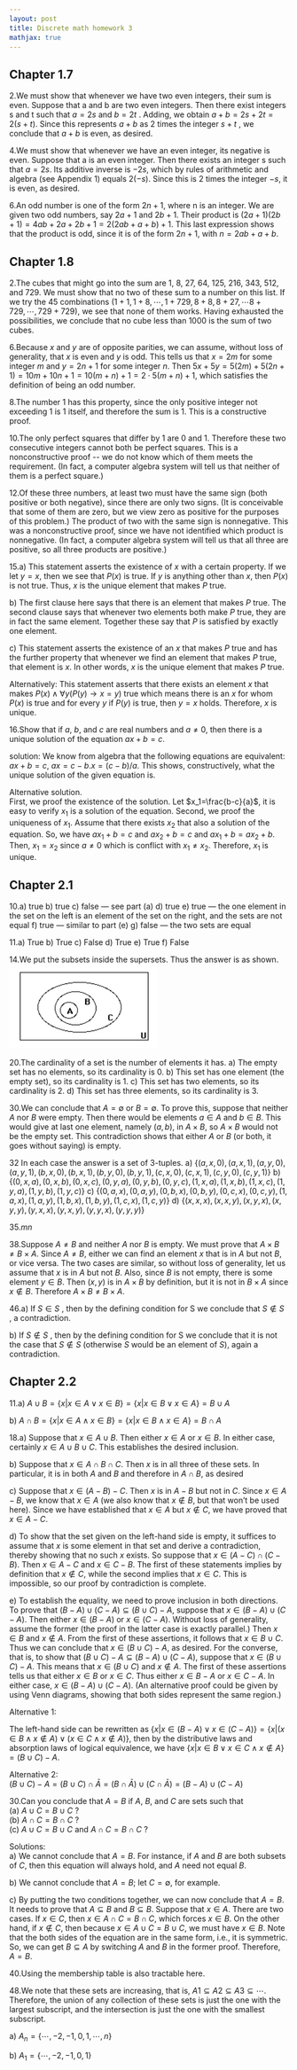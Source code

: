 ```yaml
---
layout: post
title: Discrete math homework 3
mathjax: true
---
```

## Chapter 1.7
2.We must show that whenever we have two even integers, their sum is even. Suppose that a and b are
two even integers. Then there exist integers s and t such that $a = 2s$ and $b = 2t$ . Adding, we obtain
$a + b = 2s + 2t = 2(s + t)$. Since this represents $a + b$ as 2 times the integer $s + t$ , we conclude that $a + b$ is even, as desired.

4.We must show that whenever we have an even integer, its negative is even. Suppose that a is an even integer.
Then there exists an integer s such that $a = 2s$. Its additive inverse is $−2s$, which by rules of arithmetic and
algebra (see Appendix 1) equals $2(−s)$. Since this is 2 times the integer $−s$, it is even, as desired.

6.An odd number is one of the form $2n + 1$, where n is an integer. We are given two odd numbers, say $2a + 1$ and $2b + 1$. Their product is $(2a + 1)(2b + 1) = 4ab + 2a + 2b + 1 = 2(2ab + a + b) + 1$. This last expression shows that the product is odd, since it is of the form $2n + 1$, with $n = 2ab + a + b$.

## Chapter 1.8
2.The cubes that might go into the sum are 1, 8, 27, 64, 125, 216, 343, 512, and 729. We must show that
no two of these sum to a number on this list. If we try the 45 combinations $(1+1, 1+8, \cdots, 1+729, 8+8,
8 + 27, \cdots 8 + 729, \cdots, 729 + 729)$, we see that none of them works. Having exhausted the possibilities, we
conclude that no cube less than 1000 is the sum of two cubes.

6.Because $x$ and $y$ are of opposite parities, we can assume, without loss of generality, that $x$ is even and
$y$ is odd. This tells us that $x = 2m$ for some integer $m$ and $y = 2n + 1$ for some integer $n$. Then
$5x+5y = 5(2m)+5(2n+1) = 10m+10n+1 = 10(m+n)+1 = 2\cdot 5(m+n)+1$, which satisfies the definition
of being an odd number.

8.The number 1 has this property, since the only positive integer not exceeding 1 is 1 itself, and therefore the sum is 1. This is a constructive proof.

10.The only perfect squares that differ by 1 are 0 and 1. Therefore these two consecutive integers cannot both be perfect squares. This is a nonconstructive proof -- we do not know which of them meets the requirement.
(In fact, a computer algebra system will tell us that neither of them is a perfect square.)

12.Of these three numbers, at least two must have the same sign (both positive or both negative), since there are only two signs. (It is conceivable that some of them are zero, but we view zero as positive for the purposes of
this problem.) The product of two with the same sign is nonnegative. This was a nonconstructive proof, since we have not identified which product is nonnegative. (In fact, a computer algebra system will tell us that all
three are positive, so all three products are positive.)

15.a) This statement asserts the existence of $x$ with a certain property. If we let $y = x$, then we see that $P(x)$ is true. If $y$ is anything other than $x$, then $P(x)$ is not true. Thus, $x$ is the unique element that makes $P$ true.

b) The first clause here says that there is an element that makes $P$ true. The second clause says that whenever two elements both make $P$ true, they are in fact the same element. Together these say that $P$ is satisfied by exactly one element.

c) This statement asserts the existence of an $x$ that makes $P$ true and has the further property that whenever we find an element that makes $P$ true, that element is $x$. In other words, $x$ is the unique element that makes $P$ true.

Alternatively: This statement asserts that there exists an element $x$ that makes $P(x)\wedge \forall y(P(y)\rightarrow x=y)$ true which means there is an $x$ for whom $P(x)$ is true and for every $y$ if $P(y)$ is true, then $y = x$ holds. Therefore, $x$ is unique.

16.Show that if $a$, $b$, and $c$ are real numbers and $a\neq 0$, then there is a unique solution of the equation $ax+b = c$.

solution: We know from algebra that the following equations are equivalent: $ax + b = c$, $ax = c − b. x = (c − b)/a$.
This shows, constructively, what the unique solution of the given equation is.

Alternative solution.  
First, we proof the existence of the solution. Let $x_1=\frac{b-c}{a}$, it is easy to verify $x_1$ is a solution of the equation. Second, we proof the uniqueness of $x_1$. Assume that there exists $x_2$ that also a solution of the equation. So, we have $ax_1 + b = c$ and $ax_2 + b = c$ and $ax_1 + b = ax_2 + b$. Then, $x_1 = x_2$ since $a\neq 0$ which is conflict with $x_1 \neq x_2$. Therefore, $x_1$ is unique.



## Chapter 2.1
10.a) true b) true c) false — see part (a) d) true e) true — the one element in the set on the left is an element of the set on the right, and the sets are not equal f) true — similar to part (e) g) false — the two sets are equal

11.a) True b) True c) False d) True e) True f) False

14.We put the subsets inside the supersets. Thus the answer is as shown.
![ls](ls.png)

20.The cardinality of a set is the number of elements it has.
a) The empty set has no elements, so its cardinality is 0.
b) This set has one element (the empty set), so its cardinality is 1.
c) This set has two elements, so its cardinality is 2.
d) This set has three elements, so its cardinality is 3.

30.We can conclude that $A = \emptyset$ or $B = \emptyset$. To prove this, suppose that neither $A$ nor $B$ were empty. Then
there would be elements $a \in A$ and $b \in B$. This would give at last one element, namely $(a, b)$, in $A \times B$, so $A \times B$ would not be the empty set. This contradiction shows that either $A$ or $B$ (or both, it goes without saying) is empty.

32 In each case the answer is a set of 3-tuples.
a) $\{(a, x, 0), (a, x, 1), (a, y, 0), (a, y, 1), (b, x, 0), (b, x, 1), (b, y, 0), (b, y, 1), (c, x, 0), (c, x, 1), (c, y, 0), (c, y, 1)\}$
b) $\{(0, x, a), (0, x, b), (0, x, c), (0, y, a), (0, y, b), (0, y, c), (1, x, a), (1, x, b), (1, x, c), (1, y, a), (1, y, b), (1, y, c)\}$
c) $\{(0, a, x), (0, a, y), (0, b, x), (0, b, y), (0, c, x), (0, c, y), (1, a, x), (1, a, y), (1, b, x), (1, b, y), (1, c, x), (1, c, y)\}$
d) $\{(x, x, x), (x, x, y), (x, y, x), (x, y, y), (y, x, x), (y, x, y), (y, y, x), (y, y, y)\}$

35.$mn$

38.Suppose $A\neq B$ and neither $A$ nor $B$ is empty. We must prove that $A\times B \neq B\times A$. Since $A \neq B$, either
we can find an element $x$ that is in $A$ but not $B$, or vice versa. The two cases are similar, so without loss of
generality, let us assume that $x$ is in $A$ but not $B$. Also, since $B$ is not empty, there is some element $y \in B$.
Then $(x, y)$ is in $A\times B$ by definition, but it is not in $B \times A$ since $x \notin B$. Therefore $A \times B \neq B \times A$.

46.a) If $S \in S$ , then by the defining condition for S we conclude that $S \notin S$ , a contradiction.

b) If $S\notin S$ , then by the defining condition for S we conclude that it is not the case that $S \notin S$ (otherwise $S$ would be an element of $S$), again a contradiction.

## Chapter 2.2

11.a) $A\cup B =\{x|x \in A\vee x \in B\} = \{x| x\in B\vee x \in A\}= B\cup A$

b) $A\cap B =\{x|x\in A\wedge x\in B\}=\{x|x \in B \wedge x \in A\}= B\cap A$

18.a) Suppose that $x \in A\cup B$. Then either $x \in A$ or $x \in B$. In either case, certainly $x \in A \cup B \cup C$. This establishes the desired inclusion.

b) Suppose that $x \in A \cap B \cap C$. Then $x$ is in all three of these sets. In particular, it is in both $A$ and $B$ and therefore in $A\cap B$, as desired

c) Suppose that $x\in(A−B)−C$. Then $x$ is in $A−B$ but not in $C$. Since $x\in A−B$, we know that $x \in A$
(we also know that $x\notin B$, but that won’t be used here). Since we have established that $x \in A$ but $x\notin C$, we have proved that $x\in A − C$.

d) To show that the set given on the left-hand side is empty, it suffices to assume that $x$ is some element in that set and derive a contradiction, thereby showing that no such $x$ exists. So suppose that $x\in (A−C)\cap(C −B)$.
Then $x \in A − C$ and $x \in C − B$. The first of these statements implies by definition that $x \notin C$, while the second implies that $x \in C$. This is impossible, so our proof by contradiction is complete.

e) To establish the equality, we need to prove inclusion in both directions. To prove that $(B −A)\cup(C −A)\subseteq
(B\cup C)−A$, suppose that $x \in (B −A)\cup (C −A)$. Then either $x\in (B −A)$ or $x \in (C −A)$. Without loss of generality, assume the former (the proof in the latter case is exactly parallel.) Then $x \in B$ and $x \notin A$. From the first of these assertions, it follows that $x \in B\cup C$. Thus we can conclude that $x \in (B\cup C)−A$, as desired. For the converse, that is, to show that $(B \cup C) − A \subseteq (B − A) \cup (C − A)$, suppose that $x \in (B \cup C) − A$.
This means that $x \in (B \cup C)$ and $x \notin A$. The first of these assertions tells us that either $x \in B$ or $x \in C$. Thus either $x \in B − A$ or $x \in C − A$. In either case, $x \in (B − A) \cup (C − A)$. (An alternative proof could be given by using Venn diagrams, showing that both sides represent the same region.)

Alternative 1:

The left-hand side can be rewritten as $\{x|x\in (B-A)\vee x\in (C-A)\}=\{x|(x\in B\wedge x\notin A)\vee(x\in C\wedge x\notin A)\}$, then by the distributive laws and absorption laws of logical equivalence, we have $\{x|x\in B \vee x\in C\wedge x\notin A\} = (B\cup C) -A$.

Alternative 2:  
$(B\cup C) - A = (B\cup C)\cap \bar A = (B\cap \bar A)\cup (C\cap \bar A) = (B-A)\cup (C-A)$


30.Can you conclude that $A=B$ if $A$, $B$, and $C$ are sets such that  
(a) $A\cup C = B\cup C$ ?  
(b) $A\cap C = B\cap C$ ?  
(c) $A\cup C = B\cup C$ and $A\cap C = B\cap C$ ?

Solutions:  
a) We cannot conclude that $A = B$. For instance, if $A$ and $B$ are both subsets of $C$, then this equation will
always hold, and $A$ need not equal $B$.

b) We cannot conclude that $A = B$; let $C = \emptyset$, for example.

c) By putting the two conditions together, we can now conclude that $A = B$. It needs to prove that $A \subseteq B$ and $B\subseteq B$. Suppose that $x \in A$. There are two cases. If $x \in C$, then $x \in A \cap C = B \cap C$, which forces $x \in B$. On the other hand, if $x \notin C$, then because $x \in A \cup C = B \cup C$, we must have $x\in B$. Note that the both sides of the equation are in the same form, i.e., it is symmetric. So, we can get $B\subseteq A$ by switching $A$ and $B$ in the former proof. Therefore, $A=B$.

40.Using the membership table is also tractable here.

48.We note that these sets are increasing, that is, $A1\subseteq A2\subseteq A3 \subseteq \cdots$. Therefore, the union of any collection
of these sets is just the one with the largest subscript, and the intersection is just the one with the smallest subscript.

a) $A_n = \{\cdots ,−2,−1, 0, 1, \cdots , n\}$

b) $A_1 = \{\cdots,−2,−1, 0, 1\}$

